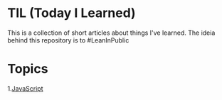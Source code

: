 # TIL (Today I Learned)

This is a collection of short articles about things I've learned.
The ideia behind this repository is to #LeanInPublic

# Topics
1.[JavaScript](https://github.com/IgorGrieder/TIL/new/main/JavaScript)

